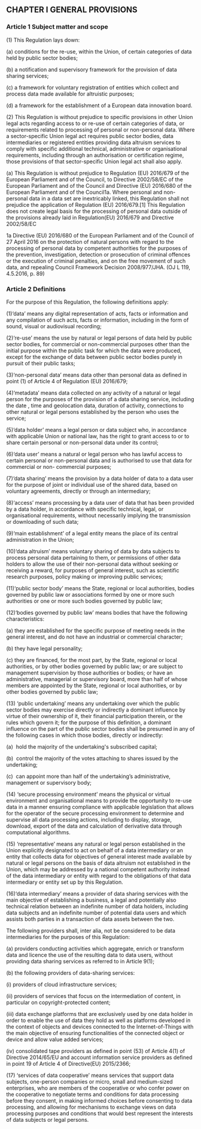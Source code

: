 ## CHAPTER I GENERAL PROVISIONS

### Article 1 Subject matter and scope

(1) This Regulation lays down:

(a) conditions for the re-use, within the Union, of certain categories of data held by public sector bodies;

(b) a notification and supervisory framework for the provision of data sharing services;

(c) a framework for voluntary registration of entities which collect and process data made available for altruistic purposes;

(d) a framework for the establishment of a European data innovation board.

(2) This Regulation is without prejudice to specific provisions in other Union legal acts regarding access to or re-use of certain categories of data, or requirements related to processing of personal or non-personal data. Where a sector-specific Union legal act requires public sector bodies, data intermediaries or registered entities providing data altruism services to comply with specific additional technical, administrative or organisational requirements, including through an authorisation or certification regime, those provisions of that sector-specific Union legal act shall also apply.

(a) This Regulation is without prejudice to Regulation (EU) 2016/679 of the European Parliament and of the Council, to Directive 2002/58/EC of the European Parliament and of the Council and Directive (EU) 2016/680 of the European Parliament and of the Council1a. Where personal and non-personal data in a data set are inextricably linked, this Regulation shall not prejudice the application of Regulation (EU) 2016/679.[1] This Regulation does not create legal basis for the processing of personal data outside of the provisions already laid in Regulation(EU) 2016/679 and Directive 2002/58/EC

1a Directive (EU) 2016/680 of the European Parliament and of the Council of 27 April 2016 on the protection of natural persons with regard to the processing of personal data by competent authorities for the purposes of the prevention, investigation, detection or prosecution of criminal offences or the execution of criminal penalties, and on the free movement of such data, and repealing Council Framework Decision 2008/977/JHA. (OJ L 119, 4.5.2016, p. 89)

### Article 2 Definitions

For the purpose of this Regulation, the following definitions apply:

(1)‘data’ means any digital representation of acts, facts or information and any compilation of such acts, facts or information, including in the form of sound, visual or audiovisual recording;

(2)‘re-use’ means the use by natural or legal persons of data held by public sector bodies, for commercial or non-commercial purposes other than the initial purpose within the public task for which the data were produced, except for the exchange of data between public sector bodies purely in pursuit of their public tasks;

(3)‘non-personal data’ means data other than personal data as defined in point (1) of Article 4 of Regulation (EU) 2016/679;

(4)‘metadata’ means data collected on any activity of a natural or legal person for the purposes of the provision of a data sharing service, including the date , time and geolocation data, duration of activity, connections to other natural or legal persons established by the person who uses the service;

(5)‘data holder’ means a legal person or data subject who, in accordance with applicable Union or national law, has the right to grant access to or to share certain personal or non-personal data under its control;

(6)‘data user’ means a natural or legal person who has lawful access to certain personal or non-personal data and is authorised to use that data for commercial or non- commercial purposes;

(7)‘data sharing’ means the provision by a data holder of data to a data user for the purpose of joint or individual use of the shared data, based on voluntary agreements, directly or through an intermediary;

(8)‘access’ means processing by a data user of data that has been provided by a data holder, in accordance with specific technical, legal, or organisational requirements, without necessarily implying the transmission or downloading of such data;

(9)‘main establishment’ of a legal entity means the place of its central administration in the Union;

(10)‘data altruism’ means voluntary sharing of data by data subjects to process personal data pertaining to them, or permissions of other data holders to allow the use of their non-personal data without seeking or receiving a reward, for purposes of general interest, such as scientific research purposes, policy making or improving public services;

(11)‘public sector body’ means the State, regional or local authorities, bodies governed by public law or associations formed by one or more such authorities or one or more such bodies governed by public law;

(12)‘bodies governed by public law’ means bodies that have the following characteristics:

(a) they are established for the specific purpose of meeting needs in the general interest, and do not have an industrial or commercial character;

(b) they have legal personality;

(c) they are financed, for the most part, by the State, regional or local authorities, or by other bodies governed by public law; or are subject to management supervision by those authorities or bodies; or have an administrative, managerial or supervisory board, more than half of whose members are appointed by the State, regional or local authorities, or by other bodies governed by public law;

(13) ‘public undertaking’ means any undertaking over which the public sector bodies may exercise directly or indirectly a dominant influence by virtue of their ownership of it, their financial participation therein, or the rules which govern it; for the purpose of this definition, a dominant influence on the part of the public sector bodies shall be presumed in any of the following cases in which those bodies, directly or indirectly:

(a)  hold the majority of the undertaking's subscribed capital;

(b)  control the majority of the votes attaching to shares issued by the undertaking;

(c)  can appoint more than half of the undertaking’s administrative, management or supervisory body;

(14) ‘secure processing environment’ means the physical or virtual environment and organisational means to provide the opportunity to re-use data in a manner ensuring compliance with applicable legislation that allows for the operator of the secure processing environment to determine and supervise all data processing actions, including to display, storage, download, export of the data and calculation of derivative data through computational algorithms.

(15) ‘representative’ means any natural or legal person established in the Union explicitly designated to act on behalf of a data intermediary or an entity that collects data for objectives of general interest made available by natural or legal persons on the basis of data altruism not established in the Union, which may be addressed by a national competent authority instead of the data intermediary or entity with regard to the obligations of that data intermediary or entity set up by this Regulation.

(16)‘data intermediary’ means a provider of data sharing services with the main objective of establishing a business, a legal and potentially also technical relation between an indefinite number of data holders, including data subjects and an indefinite number of potential data users and which assists both parties in a transaction of data assets between the two.

The following providers shall, inter alia, not be considered to be data intermediaries for the purposes of this Regulation:

(a) providers conducting activities which aggregate, enrich or transform data and licence the use of the resulting data to data users, without providing data sharing services as referred to in Article 9(1);

(b) the following providers of data-sharing services:

(i) providers of cloud infrastructure services;

(ii) providers of services that focus on the intermediation of content, in particular on copyright-protected content;

(iii) data exchange platforms that are exclusively used by one data holder in order to enable the use of data they hold as well as platforms developed in the context of objects and devices connected to the Internet-of-Things with the main objective of ensuring functionalities of the connected object or device and allow value added services;

(iv) consolidated tape providers as defined in point (53) of Article 4(1) of Directive 2014/65/EU and account information service providers as defined in point 19 of Article 4  of Directive(EU) 2015/2366;

(17) ‘services of data cooperative’ means services that support data subjects, one-person companies or micro, small and medium-sized enterprises, who are members of the cooperative or who confer power on the cooperative to negotiate terms and conditions for data processing before they consent, in making informed choices before consenting to data processing, and allowing for mechanisms to exchange views on data processing purposes and conditions that would best represent the interests of data subjects or legal persons.
